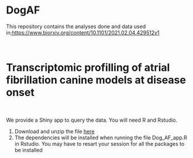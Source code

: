 # DogAF

This repository contains the analyses done and data used in;https://www.biorxiv.org/content/10.1101/2021.02.04.429512v1

<br>

# Transcriptomic profilling of atrial fibrillation canine models at disease onset

<br>

We provide a Shiny app to query the data. 
You will need R and Rstudio. 
1. Download and unzip the file [here](https://github.com/lebf3/DogAF/raw/master/Dog_AF_app.user.zip)
2. The dependencies will be installed when running the file Dog_AF_app.R in Rstudio. 
You may have to resart your session for all the packages to be installed

